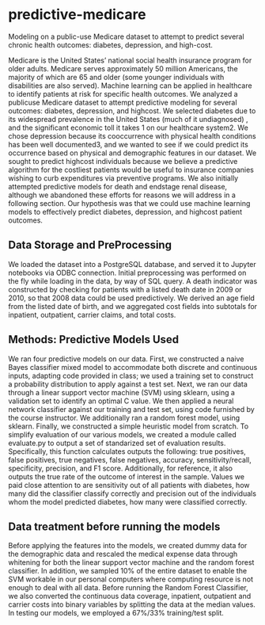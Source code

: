 # predictive-medicare
Modeling on a public-use Medicare dataset to attempt to predict several chronic health outcomes: diabetes, depression, and high-cost.

Medicare is the United States’ national social health insurance program for older adults. Medicare
serves approximately 50 million Americans, the majority of which are 65 and older (some younger
individuals with disabilities are also served).
Machine learning can be applied in healthcare to identify patients at risk for specific health outcomes.
We analyzed a publicuse
Medicare dataset to attempt predictive modeling for several outcomes:
diabetes, depression, and highcost.
We selected diabetes due to its widespread prevalence in the
United States (much of it undiagnosed) , and the significant economic toll it takes 1 on our healthcare
system2. We chose depression because its cooccurrence
with physical health conditions has been well
documented3, and we wanted to see if we could predict its occurrence based on physical and
demographic features in our dataset. We sought to predict highcost
individuals because we believe a
predictive algorithm for the costliest patients would be useful to insurance companies wishing to curb
expenditures via preventive programs. We also initially attempted predictive models for death and
endstage
renal disease, although we abandoned these efforts for reasons we will address in a following
section.
Our hypothesis was that we could use machine learning models to effectively predict diabetes,
depression, and highcost
patient outcomes.

## Data Storage and PreProcessing
We loaded the dataset into a PostgreSQL database, and served it to Jupyter notebooks via ODBC
connection. Initial preprocessing
was performed on the fly while loading in the data, by way of SQL
query. A death indicator was constructed by checking for patients with a listed death date in 2009 or
2010, so that 2008 data could be used predictively. We derived an age field from the listed date of birth,
and we aggregated cost fields into subtotals
for inpatient, outpatient, carrier claims, and total costs.

## Methods: Predictive Models Used
We ran four predictive models on our data. First, we constructed a naive Bayes classifier mixed model to
accommodate both discrete and continuous inputs, adapting code provided in class; we used a training
set to construct a probability distribution to apply against a test set. Next, we ran our data through a
linear support vector machine (SVM) using sklearn, using a validation set to identify an optimal C value.
We then applied a neural network classifier against our training and test set, using code furnished by the
course instructor. We additionally ran a random forest model, using sklearn. Finally, we constructed a
simple heuristic model from scratch.
To simplify evaluation of our various models, we created a module called evaluate.py to output a set of
standarized set of evaluation results. Specifically, this function calculates outputs the following: true
positives, false positives, true negatives, false negatives, accuracy, sensitivity/recall, specificity, precision,
and F1 score. Additionally, for reference, it also outputs the true rate of the outcome of interest in the
sample. Values we paid close attention to are sensitivity out
of all patients with diabetes, how many
did the classifier classify correctly and
precision out
of the individuals whom the model predicted
diabetes, how many were classified correctly.

## Data treatment before running the models
Before applying the features into the models, we created dummy data for the demographic data and
rescaled the medical expense data through whitening for
both the linear support vector machine and
the random forest classifier. In addition, we sampled 10% of the entire dataset to enable the SVM
workable in our personal computers where computing resource is not enough to deal with all data.
Before running the Random Forest Classifier, we also converted the continuous data coverage,
inpatient, outpatient and carrier costs into binary variables by splitting the data at the median values.
In testing our models, we employed a 67%/33% training/test split.
